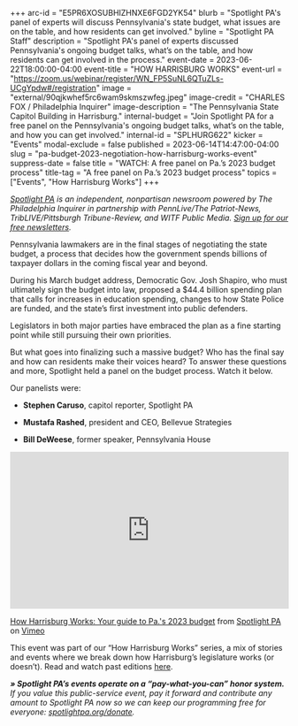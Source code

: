 +++
arc-id = "E5PR6XOSUBHIZHNXE6FGD2YK54"
blurb = "Spotlight PA's panel of experts will discuss Pennsylvania's state budget, what issues are on the table, and how residents can get involved."
byline = "Spotlight PA Staff"
description = "Spotlight PA's panel of experts discussed Pennsylvania's ongoing budget talks, what’s on the table, and how residents can get involved in the process."
event-date = 2023-06-22T18:00:00-04:00
event-title = "HOW HARRISBURG WORKS"
event-url = "https://zoom.us/webinar/register/WN_FP5SuNL6QTuZLs-UCgYpdw#/registration"
image = "external/90qjkwhef5rc6wam9skmszwfeg.jpeg"
image-credit = "CHARLES FOX / Philadelphia Inquirer"
image-description = "The Pennsylvania State Capitol Building in Harrisburg."
internal-budget = "Join Spotlight PA for a free panel on the Pennsylvania's ongoing budget talks, what’s on the table, and how you can get involved."
internal-id = "SPLHURG622"
kicker = "Events"
modal-exclude = false
published = 2023-06-14T14:47:00-04:00
slug = "pa-budget-2023-negotiation-how-harrisburg-works-event"
suppress-date = false
title = "WATCH: A free panel on Pa.’s 2023 budget process"
title-tag = "A free panel on Pa.’s 2023 budget process"
topics = ["Events", "How Harrisburg Works"]
+++

<a href="https://www.spotlightpa.org/"><i>Spotlight PA</i></a><i> is an independent, nonpartisan newsroom powered by The Philadelphia Inquirer in partnership with PennLive/The Patriot-News, TribLIVE/Pittsburgh Tribune-Review, and WITF Public Media. </i><a href="https://www.spotlightpa.org/newsletters"><i>Sign up for our free newsletters</i></a><i>.</i>

Pennsylvania lawmakers are in the final stages of negotiating the state budget, a process that decides how the government spends billions of taxpayer dollars in the coming fiscal year and beyond.

During his March budget address, Democratic Gov. Josh Shapiro, who must ultimately sign the budget into law, proposed a $44.4 billion spending plan that calls for increases in education spending, changes to how State Police are funded, and the state’s first investment into public defenders.

Legislators in both major parties have embraced the plan as a fine starting point while still pursuing their own priorities.

But what goes into finalizing such a massive budget? Who has the final say and how can residents make their voices heard? To answer these questions and more, Spotlight held a panel on the budget process. Watch it below.

Our panelists were:

- <b>Stephen Caruso</b>, capitol reporter, Spotlight PA

- <b>Mustafa Rashed</b>, president and CEO, Bellevue Strategies

- <b>Bill DeWeese</b>, former speaker, Pennsylvania House

<div style="padding:56.25% 0 0 0;position:relative;"><iframe src="https://player.vimeo.com/video/839046604?h=8508e470ba&color=ffcb05&title=0&byline=0" style="position:absolute;top:0;left:0;width:100%;height:100%;" frameborder="0" allow="autoplay; fullscreen; picture-in-picture" allowfullscreen></iframe></div><script src="https://player.vimeo.com/api/player.js"></script>
<p><a href="https://vimeo.com/839046604">How Harrisburg Works: Your guide to Pa.&#039;s 2023 budget</a> from <a href="https://vimeo.com/user107055379">Spotlight PA</a> on <a href="https://vimeo.com">Vimeo</a>

This event was part of our “How Harrisburg Works” series, a mix of stories and events where we break down how Harrisburg’s legislature works (or doesn’t). Read and watch past editions <a href="https://www.spotlightpa.org/topics/how-harrisburg-works/">here</a>.

<i><b>» Spotlight PA’s events operate on a “pay-what-you-can” honor system.</b></i><i> If you value this public-service event, pay it forward and contribute any amount to Spotlight PA now so we can keep our programming free for everyone: </i><a href="https://www.spotlightpa.org/donate"><i>spotlightpa.org/donate</i></a><i>.</i>
